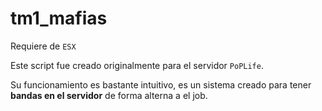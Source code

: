 # tm1_mafias

Requiere de `ESX`

Este script fue creado originalmente para el servidor `PoPLife`.

Su funcionamiento es bastante intuitivo, es un sistema creado para tener **bandas en el servidor** de forma alterna a el job.
